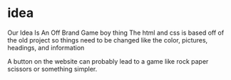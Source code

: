 # idea
Our Idea Is An Off Brand Game boy thing
The html and css is based off of the old project so things need to be changed like the color, pictures, headings, and information

A button on the website can probably lead to a game like rock paper scissors or something simpler. 

